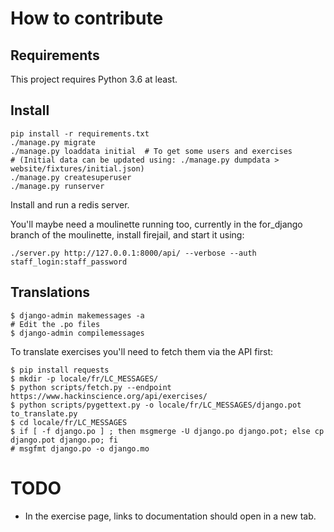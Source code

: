 # How to contribute


## Requirements

This project requires Python 3.6 at least.


## Install

```
pip install -r requirements.txt
./manage.py migrate
./manage.py loaddata initial  # To get some users and exercises
# (Initial data can be updated using: ./manage.py dumpdata > website/fixtures/initial.json)
./manage.py createsuperuser
./manage.py runserver
```

Install and run a redis server.

You'll maybe need a moulinette running too, currently in the
for_django branch of the moulinette, install firejail, and start it using:

    ./server.py http://127.0.0.1:8000/api/ --verbose --auth staff_login:staff_password


## Translations

```
$ django-admin makemessages -a
# Edit the .po files
$ django-admin compilemessages
```

To translate exercises you'll need to fetch them via the API first:

```
$ pip install requests
$ mkdir -p locale/fr/LC_MESSAGES/
$ python scripts/fetch.py --endpoint https://www.hackinscience.org/api/exercises/
$ python scripts/pygettext.py -o locale/fr/LC_MESSAGES/django.pot to_translate.py
$ cd locale/fr/LC_MESSAGES
$ if [ -f django.po ] ; then msgmerge -U django.po django.pot; else cp django.pot django.po; fi
# msgfmt django.po -o django.mo
```


# TODO

- In the exercise page, links to documentation should open in a new tab.
